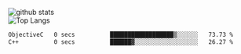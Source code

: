 ![github stats](https://github-readme-stats.vercel.app/api?username=AndreFerreira5&show_icons=true&theme=dark&count_private=true)
<br>
![Top Langs](https://github-readme-stats.vercel.app/api/top-langs/?username=AndreFerreira5&layout=compact&theme=dark)
<br>
<!--START_SECTION:waka-->

```txt
ObjectiveC   0 secs          ██████████████████▒░░░░░░   73.73 %
C++          0 secs          ██████▓░░░░░░░░░░░░░░░░░░   26.27 %
```

<!--END_SECTION:waka-->
